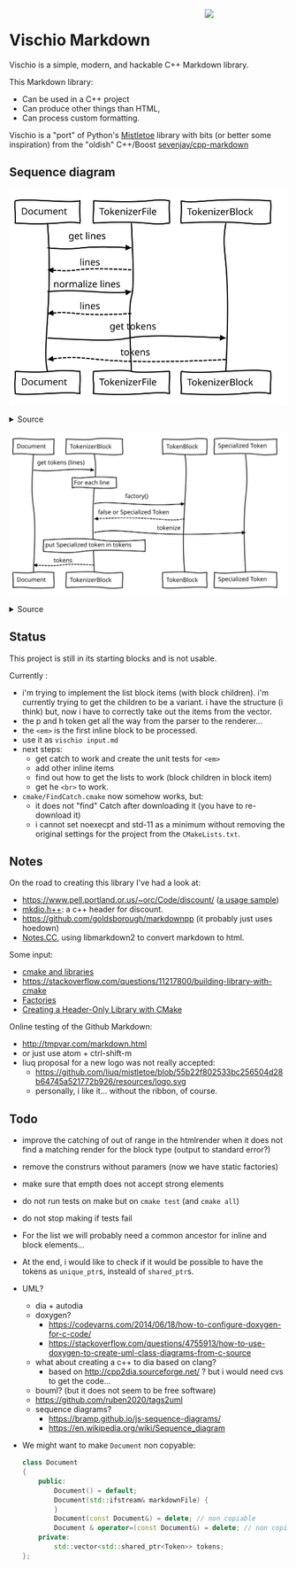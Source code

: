 <img src="https://cdn.rawgit.com/aoloe/cpp-vischio/6dc71109/assets/vischio.svg" align="right" width="150px">

# Vischio Markdown

Vischio is a simple, modern, and hackable C++ Markdown library. 

This Markdown library:

- Can be used in a C++ project
- Can produce other things than HTML,
- Can process custom formatting.

Vischio is a "port" of Python's [Mistletoe](https://github.com/miyuchina/mistletoe) library with bits (or better some inspiration) from the "oldish" C++/Boost [sevenjay/cpp-markdown](https://github.com/sevenjay/cpp-markdown)

## Sequence diagram

![sequence diagram: document](uml/uml-sequence-document.svg)

<details><summary>Source</summary>

```
Document->TokenizerFile: get lines
TokenizerFile-->Document: lines
Document->TokenizerFile: normalize lines
TokenizerFile-->Document: lines
Document->TokenizerBlock: get tokens
TokenizerBlock-->Document: tokens 
```

</details>

![sequence diagram: document](uml/uml-sequence-tokenizer-block.svg)

<details><summary>Source</summary>

```
Document->TokenizerBlock: get tokens (lines)
Note over TokenizerBlock: For each line
TokenizerBlock->TokenBlock: factory()
TokenBlock-->TokenizerBlock:false or Specialized Token
TokenizerBlock->Specialized Token: tokenize
Note over TokenizerBlock: put Specialized token in tokens
TokenizerBlock-->Document: tokens
```

</details>



## Status

This project is still in its starting blocks and is not usable.

Currently :

- i'm trying to implement the list block items (with block children). i'm currently trying to get the children to be a variant. i have the structure (i think) but, now i have to correctly take out the items from the vector.
- the p and h token get all the way from the parser to the renderer...
- the `<em>` is the first inline block to be processed.
- use it as `vischio input.md`
- next steps:
  - get catch to work and create the unit tests for `<em>`
  - add other inline items
  - find out how to get the lists to work (block children in block item)
  - get he `<br>` to work.
- `cmake/FindCatch.cmake` now somehow works, but:
  - it does not "find" Catch after downloading it (you have to re-download it)
  - i cannot set noexecpt and std-11 as a minimum without removing the original settings for the project from the `CMakeLists.txt`.

## Notes

On the road to creating this library I've had a look at:

- https://www.pell.portland.or.us/~orc/Code/discount/
([a usage sample](https://stackoverflow.com/questions/26563524/parsing-markdown-with-c-discount-library))
- [mkdio.h++](https://gist.github.com/Orc/97b5711dd8c8a3b371928db756eba6e5): a c++ header for discount. 
- https://github.com/goldsborough/markdownpp (it probably just uses hoedown)
- [Notes.CC](https://github.com/DaveDavenport/Notes.CC), using libmarkdown2 to convert markdown to html.

Some input:

- [cmake and libraries](https://stackoverflow.com/questions/17511496/how-to-create-a-shared-library-with-cmake)
- https://stackoverflow.com/questions/11217800/building-library-with-cmake
- [Factories](https://stackoverflow.com/questions/5120768/how-to-implement-the-factory-method-pattern-in-c-correctly)
- [Creating a Header-Only Library with CMake](http://www.mariobadr.com/creating-a-header-only-library-with-cmake.html)

Online testing of the Github Markdown:

- http://tmpvar.com/markdown.html
- or just use atom + ctrl-shift-m
- liuq proposal for a new logo was not really accepted:
  - https://github.com/liuq/mistletoe/blob/55b22f802533bc256504d28b64745a521772b926/resources/logo.svg
  - personally, i like it... without the ribbon, of course.


## Todo

- improve the catching of out of range in the htmlrender when it does not find a matching render for the block type (output to standard error?)
- remove the construrs without paramers (now we have static factories)
- make sure that empth does not accept strong elements
- do not run tests on make but on `cmake test` (and `cmake all`)
- do not stop making if tests fail
- For the list we will probably need a common ancestor for inline and block elements...
- At the end, i would like to check if it would be possible to have the tokens as `unique_ptr`s, insteald of `shared_ptr`s.
- UML?
  - dia + autodia
  - doxygen?
    - https://codeyarns.com/2014/06/18/how-to-configure-doxygen-for-c-code/
    - https://stackoverflow.com/questions/4755913/how-to-use-doxygen-to-create-uml-class-diagrams-from-c-source
  - what about creating a c++ to dia based on clang?
    - based on http://cpp2dia.sourceforge.net/ ? but i would need cvs to get the code...
  - bouml? (but it does not seem to be free software)
  - https://github.com/ruben2020/tags2uml
  - sequence diagrams?
    - https://bramp.github.io/js-sequence-diagrams/
    - <https://en.wikipedia.org/wiki/Sequence_diagram>
- We might want to make `Document` non copyable:

  ```cpp
  class Document
  {
      public:
          Document() = default;
          Document(std::ifstream& markdownFile) {
          }
          Document(const Document&) = delete; // non copiable
          Document & operator=(const Document&) = delete; // non copiable
      private:
          std::vector<std::shared_ptr<Token>> tokens;
  };
  ```
